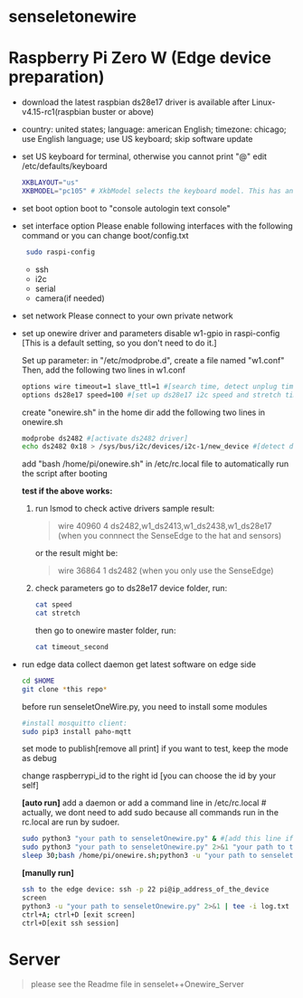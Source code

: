 # senseletonewire
# Raspberry Pi Zero W (Edge device preparation)
 -  download the latest raspbian
    ds28e17 driver is available after Linux-v4.15-rc1(raspbian buster or above)
 - country: united states; language: american English; timezone: chicago; use English language; use US keyboard; skip software update
 
 - set US keyboard for terminal, otherwise you cannot print "@"
    edit /etc/defaults/keyboard
    ```bash
    XKBLAYOUT="us"
    XKBMODEL="pc105" # XkbModel selects the keyboard model. This has an influence only for some extra keys your keyboard might have.
    ```

- set boot option
    boot to "console autologin text console"

- set interface option
    Please enable following interfaces with the following command or you can change boot/config.txt
    ```bash
     sudo raspi-config
    ```
    - ssh
    - i2c
    - serial
    - camera(if needed)

- set network
    Please connect to your own private network

- set up onewire driver and parameters
    disable w1-gpio in raspi-config [This is a default setting, so you don't need to do it.]

    Set up parameter: in "/etc/modprobe.d", create a file named "w1.conf"
    Then, add the following two lines in w1.conf
    ```bash
    options wire timeout=1 slave_ttl=1 #[search time, detect unplug time]
    options ds28e17 speed=100 #[set up ds28e17 i2c speed and stretch time]
    ```

    create "onewire.sh" in the home dir
    add the following two lines in onewire.sh
    ```bash
    modprobe ds2482 #[activate ds2482 driver]
    echo ds2482 0x18 > /sys/bus/i2c/devices/i2c-1/new_device #[detect ds2482]
    ```
    add "bash /home/pi/onewire.sh" in /etc/rc.local file to automatically run the script after booting
    
    **test if the above works:** 
    1. run lsmod to check active drivers
        sample result: 
        >wire 40960  4 ds2482,w1_ds2413,w1_ds2438,w1_ds28e17 (when you connnect the SenseEdge to the hat and sensors)
    
        or the result might be: 
        >wire 36864 1 ds2482 (when you only use the SenseEdge)
    
    2. check parameters
        go to ds28e17 device folder, run: 
        ```bash
        cat speed
        cat stretch
        ```
        then go to onewire master folder, run:
        ```bash
        cat timeout_second
        ```
    
- run edge data collect daemon
    get latest software on edge side

    ```bash
    cd $HOME
    git clone *this repo*
    ```

    before run senseletOneWire.py, you need to install some modules
    ```bash
    #install mosquitto client:
    sudo pip3 install paho-mqtt
    ```
    
    set mode to publish[remove all print]
    if you want to test, keep the mode as debug
    
    change raspberrypi_id to the right id [you can choose the id by your self]
    
    **[auto run]**
    add a daemon or add a command line in /etc/rc.local # actually, we dont need to add sudo because all commands run in the rc.local are run by sudoer. 
    ```bash
    sudo python3 "your path to senseletOnewire.py" & #[add this line if you dont need log]
    sudo python3 "your path to senseletOnewire.py" 2>&1 "your path to the log file" #[if you want a log]
    sleep 30;bash /home/pi/onewire.sh;python3 -u "your path to senseletOnewire.py" 2>&1 | tee -i /some paths/"$(date '+%F-%T')_log.txt"& #[use this if you don't want to overwrite old log files everytime the raspberry pi reboots]
    ```
    
    **[manully run]**
    ```bash
    ssh to the edge device: ssh -p 22 pi@ip_address_of_the_device
    screen
    python3 -u "your path to senseletOnewire.py" 2>&1 | tee -i log.txt
    ctrl+A; ctrl+D [exit screen]
    ctrl+D[exit ssh session]
    ```

# Server
> please see the Readme file in senselet++Onewire_Server
